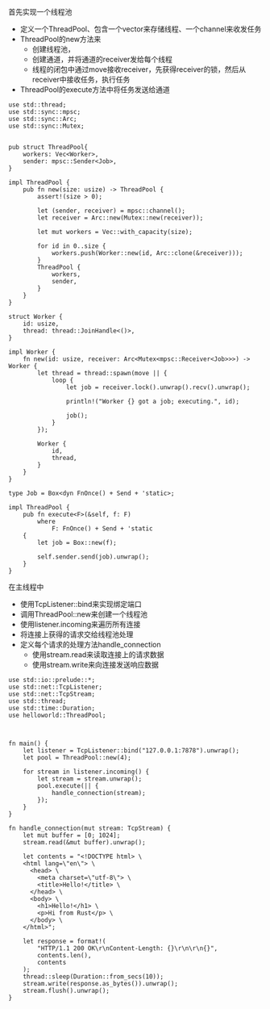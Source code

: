 首先实现一个线程池
- 定义一个ThreadPool、包含一个vector来存储线程、一个channel来收发任务
- ThreadPool的new方法来
  - 创建线程池，
  - 创建通道，并将通道的receiver发给每个线程
  - 线程的闭包中通过move接收receiver，先获得receiver的锁，然后从receiver中接收任务，执行任务
- ThreadPool的execute方法中将任务发送给通道

```shell
use std::thread;
use std::sync::mpsc;
use std::sync::Arc;
use std::sync::Mutex;


pub struct ThreadPool{
    workers: Vec<Worker>,
    sender: mpsc::Sender<Job>,
}

impl ThreadPool {
    pub fn new(size: usize) -> ThreadPool {
        assert!(size > 0);

        let (sender, receiver) = mpsc::channel();
        let receiver = Arc::new(Mutex::new(receiver));

        let mut workers = Vec::with_capacity(size);

        for id in 0..size {
            workers.push(Worker::new(id, Arc::clone(&receiver)));
        }
        ThreadPool {
            workers,
            sender,
        }
    }
}

struct Worker {
    id: usize,
    thread: thread::JoinHandle<()>,
}

impl Worker {
    fn new(id: usize, receiver: Arc<Mutex<mpsc::Receiver<Job>>>) -> Worker {
        let thread = thread::spawn(move || {
            loop {
                let job = receiver.lock().unwrap().recv().unwrap();

                println!("Worker {} got a job; executing.", id);

                job();
            }
        });

        Worker {
            id,
            thread,
        }
    }
}

type Job = Box<dyn FnOnce() + Send + 'static>;

impl ThreadPool {
    pub fn execute<F>(&self, f: F)
        where
            F: FnOnce() + Send + 'static
    {
        let job = Box::new(f);

        self.sender.send(job).unwrap();
    }
}
```

在主线程中
- 使用TcpListener::bind来实现绑定端口
- 调用ThreadPool::new来创建一个线程池
- 使用listener.incoming来遍历所有连接
- 将连接上获得的请求交给线程池处理
- 定义每个请求的处理方法handle_connection
  - 使用stream.read来读取连接上的请求数据
  - 使用stream.write来向连接发送响应数据

```
use std::io::prelude::*;
use std::net::TcpListener;
use std::net::TcpStream;
use std::thread;
use std::time::Duration;
use helloworld::ThreadPool;



fn main() {
    let listener = TcpListener::bind("127.0.0.1:7878").unwrap();
    let pool = ThreadPool::new(4);

    for stream in listener.incoming() {
        let stream = stream.unwrap();
        pool.execute(|| {
            handle_connection(stream);
        });
    }
}

fn handle_connection(mut stream: TcpStream) {
    let mut buffer = [0; 1024];
    stream.read(&mut buffer).unwrap();

    let contents = "<!DOCTYPE html> \
    <html lang=\"en\"> \
      <head> \
        <meta charset=\"utf-8\"> \
        <title>Hello!</title> \
      </head> \
      <body> \
        <h1>Hello!</h1> \
        <p>Hi from Rust</p> \
      </body> \
    </html>";

    let response = format!(
        "HTTP/1.1 200 OK\r\nContent-Length: {}\r\n\r\n{}",
        contents.len(),
        contents
    );
    thread::sleep(Duration::from_secs(10));
    stream.write(response.as_bytes()).unwrap();
    stream.flush().unwrap();
}






```
